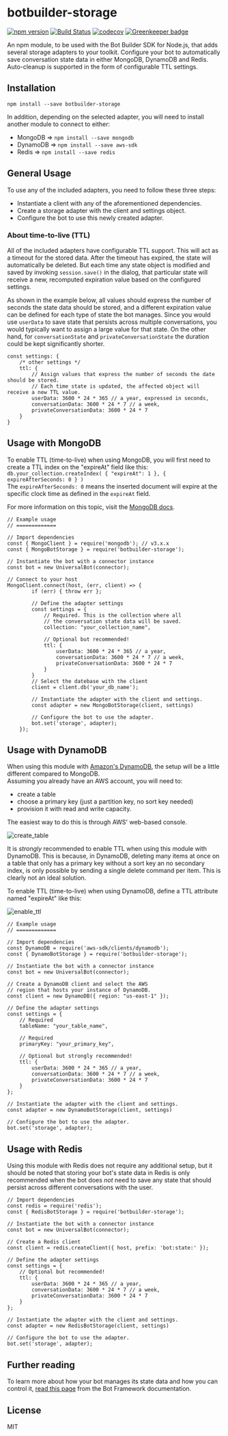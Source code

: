 # botbuilder-storage 

[![npm version](https://badge.fury.io/js/botbuilder-storage.svg)](https://badge.fury.io/js/botbuilder-storage)
[![Build Status](https://travis-ci.org/sebsylvester/botbuilder-storage.svg?branch=master)](https://travis-ci.org/sebsylvester/botbuilder-storage)
[![codecov](https://codecov.io/gh/sebsylvester/botbuilder-storage/branch/master/graph/badge.svg)](https://codecov.io/gh/sebsylvester/botbuilder-storage) [![Greenkeeper badge](https://badges.greenkeeper.io/sebsylvester/botbuilder-storage.svg)](https://greenkeeper.io/)

An npm module, to be used with the Bot Builder SDK for Node.js,
that adds several storage adapters to your toolkit. Configure your bot to automatically save conversation state data in either MongoDB, DynamoDB and Redis. Auto-cleanup is supported in the form of configurable TTL settings.

## Installation
`npm install --save botbuilder-storage`

In addition, depending on the selected adapter, you will need to install another module to connect to either: 
* MongoDB => `npm install --save mongodb`
* DynamoDB => `npm install --save aws-sdk`
* Redis => `npm install --save redis`

## General Usage
To use any of the included adapters, you need to follow these three steps:
* Instantiate a client with any of the aforementioned dependencies.
* Create a storage adapter with the client and settings object.
* Configure the bot to use this newly created adapter.

### About time-to-live (TTL)
All of the included adapters have configurable TTL support. This will act as a timeout for the stored data. After the timeout has expired, the state will automatically be deleted. But each time any state object is modified and saved by invoking ```session.save()``` in the dialog, that particular state will receive a new, recomputed expiration value based on the configured settings.

As shown in the example below, all values should express the number of seconds the state data should be stored, and a different expiration value can be defined for each type of state the bot manages. Since you would use ```userData``` to save state that persists across multiple conversations, you would typically want to assign a large value for that state. On the other hand, for ```conversationState``` and ```privateConversationState``` the duration could be kept significantly shorter.

```
const settings: {
    /* other settings */
    ttl: {
        // Assign values that express the number of seconds the date should be stored.
        // Each time state is updated, the affected object will receive a new TTL value.
        userData: 3600 * 24 * 365 // a year, expressed in seconds,
        conversationData: 3600 * 24 * 7 // a week,
        privateConversationData: 3600 * 24 * 7
    }    
}
```

## Usage with MongoDB
To enable TTL (time-to-live) when using MongoDB, you will first need to create a TTL index on the "expireAt" field like this:  
```db.your_collection.createIndex( { "expireAt": 1 }, { expireAfterSeconds: 0 } )```  
The ```expireAfterSeconds: 0``` means the inserted document will expire at the specific clock time as defined in the ```expireAt``` field.

For more information on this topic, visit the [MongoDB docs](https://docs.mongodb.com/manual/tutorial/expire-data/).

```
// Example usage
// =============

// Import dependencies
const { MongoClient } = require('mongodb'); // v3.x.x
const { MongoBotStorage } = require('botbuilder-storage');

// Instantiate the bot with a connector instance
const bot = new UniversalBot(connector);

// Connect to your host
MongoClient.connect(host, (err, client) => {
        if (err) { throw err };
        
        // Define the adapter settings
        const settings = {
            // Required. This is the collection where all
            // the conversation state data will be saved.
            collection: "your_collection_name",

            // Optional but recommended!
            ttl: {
                userData: 3600 * 24 * 365 // a year,
                conversationData: 3600 * 24 * 7 // a week,
                privateConversationData: 3600 * 24 * 7
            }
        }
        // Select the datebase with the client
        client = client.db('your_db_name');
        
        // Instantiate the adapter with the client and settings.
        const adapter = new MongoBotStorage(client, settings)
        
        // Configure the bot to use the adapter.
        bot.set('storage', adapter);
    });
```

## Usage with DynamoDB
When using this module with [Amazon's DynamoDB](https://aws.amazon.com/dynamodb/), the setup will be a little different compared to MongoDB.  
Assuming you already have an AWS account, you will need to: 
* create a table
* choose a primary key (just a partition key, no sort key needed)
* provision it with read and write capacity. 

The easiest way to do this is through AWS' web-based console.  
  
![create_table](https://user-images.githubusercontent.com/3374297/34575824-61a97e7e-f17c-11e7-9d3f-3671f2530212.png)

It is *strongly* recommended to enable TTL when using this module with DynamoDB.
This is because, in DynamoDB, deleting many items at once on a table that only has a primary key without a sort key an no secondary index, is only possible by sending a single delete command per item.
This is clearly not an ideal solution.
  
To enable TTL (time-to-live) when using DynamoDB, define a TTL attribute named "expireAt" like this:  
  
![enable_ttl](https://user-images.githubusercontent.com/3374297/34575826-61cb91f8-f17c-11e7-81d9-bbb26fff8e94.png)

```
// Example usage
// =============

// Import dependencies
const DynamoDB = require('aws-sdk/clients/dynamodb');
const { DynamoBotStorage } = require('botbuilder-storage');

// Instantiate the bot with a connector instance
const bot = new UniversalBot(connector);

// Create a DynamoDB client and select the AWS 
// region that hosts your instance of DynamoDB.
const client = new DynamoDB({ region: "us-east-1" });
    
// Define the adapter settings
const settings = {
    // Required
    tableName: "your_table_name",

    // Required
    primaryKey: "your_primary_key",

    // Optional but strongly recommended!
    ttl: {
        userData: 3600 * 24 * 365 // a year,
        conversationData: 3600 * 24 * 7 // a week,
        privateConversationData: 3600 * 24 * 7
    }
};

// Instantiate the adapter with the client and settings.
const adapter = new DynamoBotStorage(client, settings)
        
// Configure the bot to use the adapter.
bot.set('storage', adapter);
```

## Usage with Redis
Using this module with Redis does not require any additional setup, but it should be noted that storing your bot's state data in Redis is only recommended when the bot does *not* need to save any state that should persist across different conversations with the user.

```
// Import dependencies
const redis = require('redis');
const { RedisBotStorage } = require('botbuilder-storage');

// Instantiate the bot with a connector instance
const bot = new UniversalBot(connector);

// Create a Redis client
const client = redis.createClient({ host, prefix: 'bot:state:' });

// Define the adapter settings
const settings = {
    // Optional but recommended!
    ttl: {
        userData: 3600 * 24 * 365 // a year,
        conversationData: 3600 * 24 * 7 // a week,
        privateConversationData: 3600 * 24 * 7
    }
};

// Instantiate the adapter with the client and settings.
const adapter = new RedisBotStorage(client, settings)

// Configure the bot to use the adapter.
bot.set('storage', adapter);
```

## Further reading
To learn more about how your bot manages its state data and how you can control it, [read this page](https://docs.microsoft.com/en-us/bot-framework/nodejs/bot-builder-nodejs-state) from the Bot Framework documentation.

## License

MIT